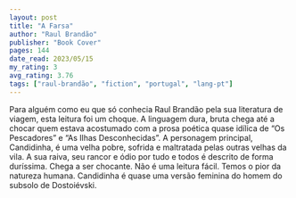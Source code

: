 ```yaml
---
layout: post
title: "A Farsa"
author: "Raul Brandão"
publisher: "Book Cover"
pages: 144
date_read: 2023/05/15
my_rating: 3
avg_rating: 3.76
tags: ["raul-brandão", "fiction", "portugal", "lang-pt"]
---
```


Para alguém como eu que só conhecia Raul Brandão pela sua literatura de viagem, esta leitura foi um choque. A linguagem dura, bruta chega até a chocar quem estava acostumado com a prosa poética quase idílica de “Os Pescadores” e “As Ilhas Desconhecidas”.  A personagem principal, Candidinha, é uma velha pobre, sofrida e maltratada pelas outras velhas da vila. A sua raiva, seu rancor e ódio por tudo e todos é descrito de forma duríssima. Chega a ser chocante. Não é uma leitura fácil. Temos o pior da natureza humana. Candidinha é quase uma versão feminina do homem do subsolo de Dostoiévski. 

